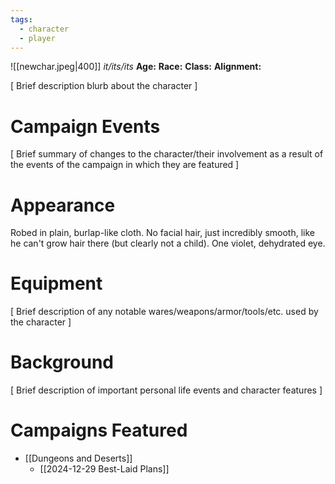 ```yaml
---
tags:
  - character
  - player
---
```

![[newchar.jpeg|400]]
_it/its/its_
**Age:**
**Race:**
**Class:**
**Alignment:**

\[ Brief description blurb about the character ]

# Campaign Events

\[ Brief summary of changes to the character/their involvement as a result of the events of the campaign in which they are featured ]

# Appearance

Robed in plain, burlap-like cloth. No facial hair, just incredibly smooth, like he can't grow hair there (but clearly not a child). One violet, dehydrated eye.

# Equipment

\[ Brief description of any notable wares/weapons/armor/tools/etc. used by the character ]

# Background

\[ Brief description of important personal life events and character features ]

# Campaigns Featured

- [[Dungeons and Deserts]]
	- [[2024-12-29 Best-Laid Plans]]